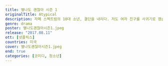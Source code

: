 ```yaml
---
title: 별나도 괜찮아 시즌 1
originalTitle: Atypical
description: 자폐 스펙트럼의 10대 소년, 결단을 내리다. 저도 여자 친구를 사귀기로 했습니다! 독립을 향한 위대한 첫걸음. 그와 더불어 다른 가족들도 자아 발견의 여정을 시작한다.
genre: drama
poster: 별나도괜찮아시즌1.jpeg
release: "2017.08.11"
ott: [넷플릭스]
countries: 미국
cover: 별나도괜찮아시즌1.jpeg
end: true
categories: [코미디, 청소년]
---
```

